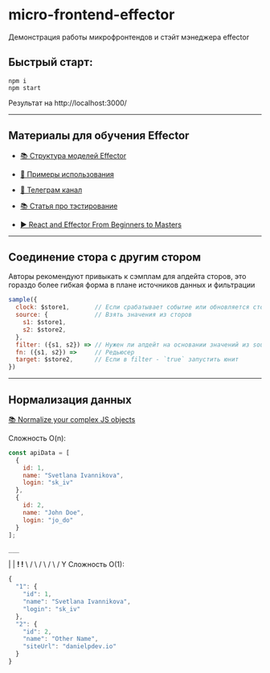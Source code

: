 # micro-frontend-effector
Демонстрация работы микрофронтендов и стэйт мэнеджера effector

## Быстрый старт:
```
npm i
npm start
```
Результат на http://localhost:3000/

---
## Материалы для обучения Effector

- [📚 Структура моделей Effector](https://sova.dev/ru/effector-model-structure/)
- [🔗 Примеры использования](https://github.com/effector/awesome#examples)
- [💬 Телеграм канал](https://t.me/effector_ru)

- [📚 Статья про тэстирование](https://dev.to/effector/the-best-part-of-effector-4c27)
- [▶️ React and Effector From Beginners to Masters](https://www.youtube.com/watch?v=_m2XfYzBV2c)

---
## Соединение стора с другим стором

Авторы рекомендуют привыкать к сэмплам для апдейта сторов, это гораздо более гибкая форма в плане источников данных и фильтрации

```js
sample({
  clock: $store1,       // Если срабатывает событие или обновляется стор
  source: {             // Взять значения из сторов
    s1: $store1,
    s2: $store2,
  }, 
  filter: ({s1, s2}) => // Нужен ли апдейт на основании значений из source?
  fn: ({s1, s2}) =>     // Редьюсер
  target: $store2,      // Если в filter - `true` запустить юнит
})
```
---
## Нормализация данных

[📚 Normalize your complex JS objects](https://dev.to/danielpdev/normalize-your-complex-js-objects-21d9)

Сложность O(n):

```js
const apiData = [
  {
    id: 1,
    name: "Svetlana Ivannikova",
    login: "sk_iv"
  },
  {
    id: 2,
    name: "John Doe",
    login: "jo_do"
  }
];
```
    ___
   |   |
 __!   !__
 \       /
  \     /
   \   /
    \ /
     Y
Сложность O(1):
```js
{
  "1": {
    "id": 1,
    "name": "Svetlana Ivannikova",
    "login": "sk_iv"
  },
  "2": {
    "id": 2,
    "name": "Other Name",
    "siteUrl": "danielpdev.io"
  }
}
```